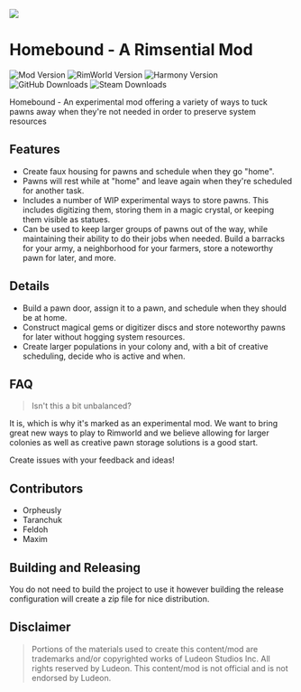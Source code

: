 <p>
  <a href="https://steamcommunity.com/sharedfiles/filedetails/?id=2674603226" alt="Steam Workshop Link">
  <img src="https://img.shields.io/static/v1?label=Steam&message=Workshop&color=blue&logo=steam&link=https://steamcommunity.com/sharedfiles/filedetails/?id=2674603226"/>
  </a>
</p>

# Homebound - A Rimsential Mod

![Mod Version](https://img.shields.io/badge/Mod_Version-1.0.1-blue.svg)
![RimWorld Version](https://img.shields.io/badge/Built_for_RimWorld-1.4-blue.svg)
![Harmony Version](https://img.shields.io/badge/Powered_by_Harmony-2.2.2-blue.svg)
![GitHub Downloads](https://img.shields.io/github/downloads/feldoh/PawnStorages/total?colorB=blue&label=GitHub+Downloads)
![Steam Downloads](https://img.shields.io/steam/downloads/2674603226?colorB=blue&label=Steam+Downloads)

Homebound - An experimental mod offering a variety of ways to tuck pawns away when they're not needed in order to preserve system resources

## Features
* Create faux housing for pawns and schedule when they go "home".
* Pawns will rest while at "home" and leave again when they're scheduled for another task.
* Includes a number of WIP experimental ways to store pawns. This includes digitizing them, storing them in a magic crystal, or keeping them visible as statues.
* Can be used to keep larger groups of pawns out of the way, while maintaining their ability to do their jobs when needed. Build a barracks for your army, a neighborhood for your farmers, store a noteworthy pawn for later, and more.


## Details
* Build a pawn door, assign it to a pawn, and schedule when they should be at home.
* Construct magical gems or digitizer discs and store noteworthy pawns for later without hogging system resources.
* Create larger populations in your colony and, with a bit of creative scheduling, decide who is active and when.


## FAQ
>Isn't this a bit unbalanced?

It is, which is why it's marked as an experimental mod. We want to bring great new ways to play to Rimworld and we believe allowing for larger colonies as well as creative pawn storage solutions is a good start.

Create issues with your feedback and ideas!

## Contributors
* Orpheusly
* Taranchuk
* Feldoh
* Maxim

## Building and Releasing
You do not need to build the project to use it however building the release configuration will create a zip file for nice distribution.

## Disclaimer
>Portions of the materials used to create this content/mod are trademarks and/or copyrighted works of Ludeon Studios Inc. All rights reserved by Ludeon. This content/mod is not official and is not endorsed by Ludeon.
